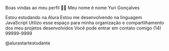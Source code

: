 Boas vindas ao meu perfil 💙💙
Meu nome é nome Yuri Gonçalves

Estou estudando na Alura
Estou me desenvolvendo na linguagem JavaScript
Utilizo esse espaço para minha organização e compartilhamento dos meu projetos desenvolvidos
Você pode entrar em contato comigo (14) 99999-9999

@alurastartestudante
